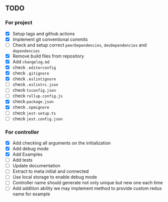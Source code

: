 ## TODO

### For project

- [x] Setup tags and github actions
- [x] Implement git conventional commits
- [ ] Check and setup correct `peerDependencies`, `devDependencies` and `dependencies`
- [x] Remove build files from repository
- [x] Add `changelog.md`
- [x] check `.editorconfig`
- [x] check `.gitignore`
- [x] check `.eslintignore`
- [ ] check `.eslintrc.json`
- [ ] check `tsconfig.json`
- [ ] check `rollup.config.js`
- [x] check `package.json`
- [x] check `.npmignore`
- [ ] check `jest-setup.ts`
- [ ] check `jest.config.json`

### For controller

- [x] Add checking all arguments on the initialization
- [x] Add debug mode
- [x] Add Examples
- [ ] Add tests
- [ ] Update documentation
- [ ] Extract to meta initial and connected
- [ ] Use local storage to enable debug mode
- [ ] Controller name should generate not only unique but new one each time
- [ ] Add addition ability we may implement method to provide custom redux name for example
